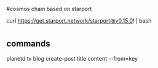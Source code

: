 #cosmos chain based on starport

curl https://get.starport.network/starport@v0.15.0! | bash

#

## commands
planetd tx blog create-post  title content --from=key

